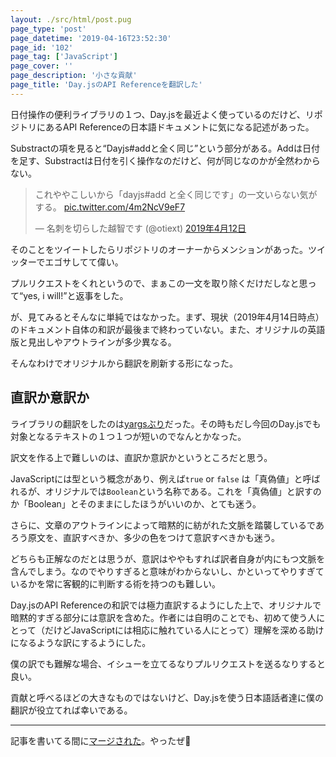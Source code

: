 ```yaml
---
layout: ./src/html/post.pug
page_type: 'post'
page_datetime: '2019-04-16T23:52:30'
page_id: '102'
page_tag: ['JavaScript']
page_cover: ''
page_description: '小さな貢献'
page_title: 'Day.jsのAPI Referenceを翻訳した'
---
```

日付操作の便利ライブラリの１つ、Day.jsを最近よく使っているのだけど、リポジトリにあるAPI Referenceの日本語ドキュメントに気になる記述があった。

Substractの項を見ると<q>Dayjs#addと全く同じ</q>という部分がある。Addは日付を足す、Substractは日付を引く操作なのだけど、何が同じなのかが全然わからない。

<blockquote class="twitter-tweet" data-lang="ja"><p lang="ja" dir="ltr">これややこしいから「dayjs#add と全く同じです」の一文いらない気がする。 <a href="https://t.co/4m2NcV9eF7">pic.twitter.com/4m2NcV9eF7</a></p>&mdash; 名刺を切らした越智です (@otiext) <a href="https://twitter.com/otiext/status/1116564960274857985?ref_src=twsrc%5Etfw">2019年4月12日</a></blockquote>
<script async src="https://platform.twitter.com/widgets.js" charset="utf-8"></script>


そのことをツイートしたらリポジトリのオーナーからメンションがあった。ツイッターでエゴサしてて偉い。

プルリクエストをくれというので、まぁこの一文を取り除くだけだしなと思って<q>yes, i will!</q>と返事をした。

が、見てみるとそんなに単純ではなかった。まず、現状（2019年4月14日時点）のドキュメント自体の和訳が最後まで終わっていない。また、オリジナルの英語版と見出しやアウトラインが多少異なる。

そんなわけでオリジナルから翻訳を刷新する形になった。

## 直訳か意訳か

ライブラリの翻訳をしたのは[yargsぶり](https://github.com/yargs/yargs/pull/254)だった。その時もだし今回のDay.jsでも対象となるテキストの１つ１つが短いのでなんとかなった。

訳文を作る上で難しいのは、直訳か意訳かというところだと思う。

JavaScriptには型という概念があり、例えば`true` or `false` は「真偽値」と呼ばれるが、オリジナルでは`Boolean`という名称である。これを「真偽値」と訳すのか「Boolean」とそのままにしたほうがいいのか、とても迷う。

さらに、文章のアウトラインによって暗黙的に紡がれた文脈を踏襲しているであろう原文を、直訳すべきか、多少の色をつけて意訳すべきかも迷う。

どちらも正解なのだとは思うが、意訳はややもすれば訳者自身が内にもつ文脈を含んでしまう。なのでやりすぎると意味がわからないし、かといってやりすぎているかを常に客観的に判断する術を持つのも難しい。

Day.jsのAPI Referenceの和訳では極力直訳するようにした上で、オリジナルで暗黙的すぎる部分には意訳を含めた。作者には自明のことでも、初めて使う人にとって（だけどJavaScriptには相応に触れている人にとって）理解を深める助けになるような訳にするようにした。

僕の訳でも難解な場合、イシューを立てるなりプルリクエストを送るなりすると良い。

貢献と呼べるほどの大きなものではないけど、Day.jsを使う日本語話者達に僕の翻訳が役立てれば幸いである。

---

記事を書いてる間に[マージされた](https://github.com/iamkun/dayjs/pull/566)。やったぜ🎉
